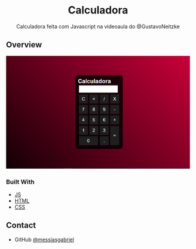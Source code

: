 
<h1 align="center">Calculadora</h1>

<!-- OVERVIEW -->

<div align="center">
   Calculadora feita com Javascript na videoaula do @GustavoNeitzke
</div>

## Overview

![screenshot](https://raw.githubusercontent.com/messiasgabriel/Calculadora/main/Screenshot.png)

### Built With

<!-- This section should list any major frameworks that you built your project using. Here are a few examples.-->

- [JS](https://www.javascript.com/)
- [HTML](https://dev.w3.org/html5/spec-LC/)
- [CSS](https://www.w3.org/Style/CSS/specs.en.html)

## Contact

- GitHub [@messiasgabriel](https://github.com/messiasgabriel)



